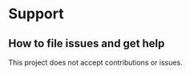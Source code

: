# Support 

## How to file issues and get help

This project does not accept contributions or issues.
